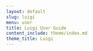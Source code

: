 ```yaml
---
layout: default
slug: luigi
menu: user
title: Luigi User Guide
content_include: theme/index.md
theme_title: Luigi
---
```

